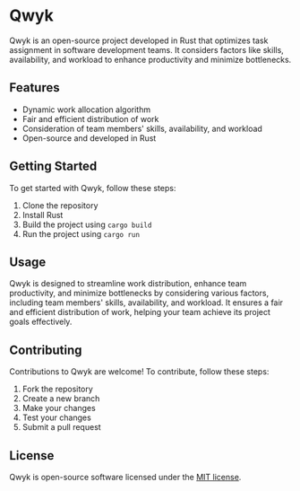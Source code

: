 # Qwyk

Qwyk is an open-source project developed in Rust that optimizes task assignment in software development teams. It considers factors like skills, availability, and workload to enhance productivity and minimize bottlenecks.

## Features

- Dynamic work allocation algorithm
- Fair and efficient distribution of work
- Consideration of team members' skills, availability, and workload
- Open-source and developed in Rust

## Getting Started

To get started with Qwyk, follow these steps:

1. Clone the repository
2. Install Rust
3. Build the project using `cargo build`
4. Run the project using `cargo run`

## Usage

Qwyk is designed to streamline work distribution, enhance team productivity, and minimize bottlenecks by considering various factors, including team members' skills, availability, and workload. It ensures a fair and efficient distribution of work, helping your team achieve its project goals effectively.

## Contributing

Contributions to Qwyk are welcome! To contribute, follow these steps:

1. Fork the repository
2. Create a new branch
3. Make your changes
4. Test your changes
5. Submit a pull request

## License

Qwyk is open-source software licensed under the [MIT license](https://opensource.org/licenses/MIT).
